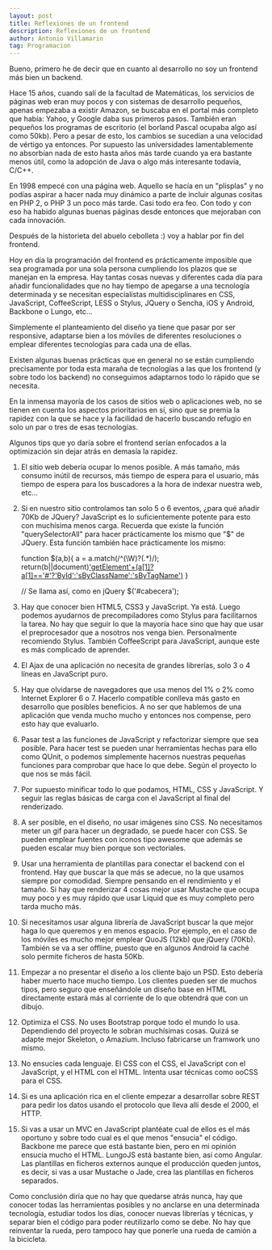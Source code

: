 ```yaml
---
layout: post
title: Reflexiones de un frontend
description: Reflexiones de un frontend
author: Antonio Villamarin
tag: Programacion
---
```


Bueno, primero he de decir que en cuanto al desarrollo no soy un frontend más bien un backend.

Hace 15 años, cuando salí de la facultad de Matemáticas, los servicios de páginas web eran muy pocos y con sistemas de desarrollo pequeños, apenas empezaba a existir Amazon, se buscaba en el portal más completo que había: Yahoo, y Google daba sus primeros pasos. También eran pequeños los programas de escritorio (el borland Pascal ocupaba algo así como 50kb). Pero a pesar de esto, los cambios se sucedían a una velocidad de vértigo ya entonces. Por supuesto las universidades lamentablemente no absorbían nada de esto hasta años más tarde cuando ya era bastante menos útil, como la adopción de Java o algo más interesante todavía, C/C++.

En 1998 empecé con una página web. Aquello se hacía en un "plisplas" y no podías aspirar a hacer nada muy dinámico a parte de incluir algunas cositas en PHP 2, o PHP 3 un poco más tarde. Casi todo era feo. Con todo y con eso ha habido algunas buenas páginas desde entonces que mejoraban con cada innovación.

Después de la historieta del abuelo cebolleta :) voy a hablar por fin del frontend.

Hoy en día la programación del frontend es prácticamente imposible que sea programada por una sola persona cumpliendo los plazos que se manejan en la empresa. Hay tantas cosas nuevas y diferentes cada día para añadir funcionalidades que no hay tiempo de apegarse a una tecnología determinada y se necesitan especialistas multidisciplinares en CSS, JavaScript, CoffeeScript, LESS o Stylus, JQuery o Sencha, iOS y Android, Backbone o Lungo, etc...

Simplemente el planteamiento del diseño ya tiene que pasar por ser responsive, adaptarse bien a los móviles de diferentes resoluciones o emplear diferentes tecnologías para cada una de ellas.

Existen algunas buenas prácticas que en general no se están cumpliendo precisamente por toda esta maraña de tecnologías a las que los frontend (y sobre todo los backend) no conseguimos adaptarnos todo lo rápido que se necesita.

En la inmensa mayoría de los casos de sitios web o aplicaciones web, no se tienen en cuenta los aspectos prioritarios en sí, sino que se premia la rapidez con la que se hace y la facilidad de hacerlo buscando refugio en solo un par o tres de esas tecnologías.

Algunos tips que yo daría sobre el frontend serían enfocados a la optimización sin dejar atrás en demasía la rapidez.

1. El sitio web debería ocupar lo menos posible. A más tamaño, más consumo inútil de recursos, más tiempo de espera para el usuario, más tiempo de espera para los buscadores a la hora de indexar nuestra web, etc...

2. Si en nuestro sitio controlamos tan solo 5 o 6 eventos, ¿para qué añadir 70Kb de JQuery? JavaScript es lo suficientemente potente para esto con muchísima menos carga. Recuerda que existe la función "querySelectorAll" para hacer prácticamente los mismo que "$" de JQuery. Esta función también hace prácticamente los mismo:

    function $(a,b){
        a = a.match(/^(\W)?(.*)/); 
        return(b||document)['getElement'+(a[1]?a[1]=='#'?'ById':'sByClassName':'sByTagName')](a[2])
    }

    // Se llama así, como en jQuery
    $('#cabecera');

3. Hay que conocer bien HTML5, CSS3 y JavaScript. Ya está. Luego podemos ayudarnos de precompiladores como Stylus para facilitarnos la tarea. No hay que seguir lo que la mayoría hace sino que hay que usar el preprocesador que a nosotros nos venga bien. Personalmente recomiendo Stylus. También CoffeeScript para JavaScript, aunque este es más complicado de aprender.

4. El Ajax de una aplicación no necesita de grandes librerías, solo 3 o 4 líneas en JavaScript puro.

5. Hay que olvidarse de navegadores que usa menos del 1% o 2% como Internet Explorer 6 o 7. Hacerlo compatible conlleva más gasto en desarrollo que posibles beneficios. A no ser que hablemos de una aplicación que venda mucho mucho y entonces nos compense, pero esto hay que evaluarlo.

6. Pasar test a las funciones de JavaScript y refactorizar siempre que sea posible. Para hacer test se pueden unar herramientas hechas para ello como QUnit, o podemos simplemente hacernos nuestras pequeñas funciones para comprobar que hace lo que debe. Según el proyecto lo que nos se más fácil.

7. Por supuesto minificar todo lo que podamos, HTML, CSS y JavaScript. Y seguir las reglas básicas de carga con el JavaScript al final del renderizado.

8. A ser posible, en el diseño, no usar imágenes sino CSS. No necesitamos meter un gif para hacer un degradado, se puede hacer con CSS. Se pueden emplear fuentes con iconos tipo awesome que además se pueden escalar muy bien porque son vectoriales.

9. Usar una herramienta de plantillas para conectar el backend con el frontend. Hay que buscar la que más se adecue, no la que usamos siempre por comodidad. Siempre pensando en el rendimiento y el tamaño. Si hay que renderizar 4 cosas mejor usar Mustache que ocupa muy poco y es muy rápido que usar Liquid que es muy completo pero tarda mucho más.

10. Si necesitamos usar alguna librería de JavaScript buscar la que mejor haga lo que queremos y en menos espacio. Por ejemplo, en el caso de los móviles es mucho mejor emplear QuoJS (12kb) que jQuery (70Kb). También se va a ser offline, puesto que en algunos Android la caché solo permite ficheros de hasta 50Kb.

11. Empezar a no presentar el diseño a los cliente bajo un PSD. Esto debería haber muerto hace mucho tiempo. Los clientes pueden ser de muchos tipos, pero seguro que enseñándole un diseño base en HTML directamente estará más al corriente de lo que obtendrá que con un dibujo.

12. Optimiza el CSS. No uses Bootstrap porque todo el mundo lo usa. Dependiendo del proyecto le sobran muchísimas cosas. Quizá se adapte mejor Skeleton, o Amazium. Incluso fabricarse un framwork uno mismo.

13. No ensucies cada lenguaje. El CSS con el CSS, el JavaScript con el JavaScript, y el HTML con el HTML. Intenta usar técnicas como ooCSS para el CSS.

14. Si es una aplicación rica en el cliente empezar a desarrollar sobre REST para pedir los datos usando el protocolo que lleva allí desde el 2000, el HTTP.

15. Si vas a usar un MVC en JavaScript plantéate cual de ellos es el más oportuno y sobre todo cual es el que menos "ensucia" el código. Backbone me parece que está bastante bien, pero en mi opinión ensucia mucho el HTML. LungoJS está bastante bien, así como Angular. Las plantillas en ficheros externos aunque el producción queden juntos, es decir, si vas a usar Mustache o Jade, crea las plantillas en ficheros separados.

Como conclusión diría que no hay que quedarse atrás nunca, hay que conocer todas las herramientas posibles y no anclarse en una determinada tecnología, estudiar todos los días, conocer nuevas librerías y técnicas, y separar bien el código para poder reutilizarlo como se debe. No hay que reinventar la rueda, pero tampoco hay que ponerle una rueda de camión a la bicicleta.
